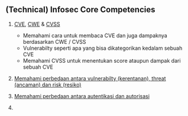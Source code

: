 ## (Technical) Infosec Core Competencies

1. [CVE](https://www.imperva.com/learn/application-security/cve-cvss-vulnerability), [CWE](https://cwe.mitre.org/top25/archive/2021/2021_cwe_top25.html) & [CVSS](https://www.first.org/cvss/)
   * Memahami cara untuk membaca CVE dan juga dampaknya berdasarkan CWE / CVSS
   * Vulnerabilty seperti apa yang bisa dikategorikan kedalam sebuah CVE
   * Memahami CVSS untuk menentukan score ataupun dampak dari sebuah CVE
2. [Memahami perbedaan antara vulnerabilty (kerentanan), threat (ancaman) dan risk (resiko)](https://www.travasecurity.com/resources/the-difference-between-threat-vulnerability-and-risk-and-why-you-need-to-know)
3. [Memahami perbedaan antara autentikasi dan autorisasi](https://auth0.com/docs/get-started/identity-fundamentals/authentication-and-authorization)

4. 


